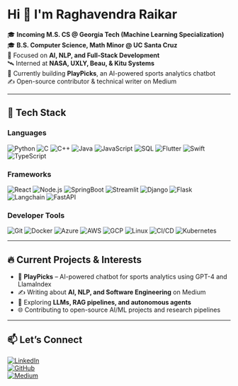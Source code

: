 # Hi 👋 I'm Raghavendra Raikar

🎓 **Incoming M.S. CS @ Georgia Tech (Machine Learning Specialization)**  
🎓 **B.S. Computer Science, Math Minor @ UC Santa Cruz**  
🤖 Focused on **AI, NLP, and Full-Stack Development**  
🛰️ Interned at **NASA, UXLY, Beau, & Kitu Systems**  
📌 Currently building **PlayPicks**, an AI-powered sports analytics chatbot  
✍️ Open-source contributor & technical writer on Medium  

---

## 🔧 Tech Stack

### Languages  
![Python](https://img.shields.io/badge/-Python-3776AB?style=flat-square&logo=python&logoColor=white)
![C](https://img.shields.io/badge/-C-A8B9CC?style=flat-square&logo=c&logoColor=white)
![C++](https://img.shields.io/badge/-C++-00599C?style=flat-square&logo=c%2B%2B&logoColor=white)
![Java](https://img.shields.io/badge/-Java-007396?style=flat-square&logo=java&logoColor=white)
![JavaScript](https://img.shields.io/badge/-JavaScript-F7DF1E?style=flat-square&logo=javascript&logoColor=black)
![SQL](https://img.shields.io/badge/-SQL-4479A1?style=flat-square&logo=postgresql&logoColor=white)
![Flutter](https://img.shields.io/badge/-Flutter-02569B?style=flat-square&logo=flutter&logoColor=white)
![Swift](https://img.shields.io/badge/-Swift-FA7343?style=flat-square&logo=swift&logoColor=white)
![TypeScript](https://img.shields.io/badge/-TypeScript-3178C6?style=flat-square&logo=typescript&logoColor=white)

### Frameworks  
![React](https://img.shields.io/badge/-React-61DAFB?style=flat-square&logo=react&logoColor=black)
![Node.js](https://img.shields.io/badge/-Node.js-339933?style=flat-square&logo=node.js&logoColor=white)
![SpringBoot](https://img.shields.io/badge/-SpringBoot-6DB33F?style=flat-square&logo=spring&logoColor=white)
![Streamlit](https://img.shields.io/badge/-Streamlit-FF4B4B?style=flat-square&logo=streamlit&logoColor=white)
![Django](https://img.shields.io/badge/-Django-092E20?style=flat-square&logo=django&logoColor=white)
![Flask](https://img.shields.io/badge/-Flask-000000?style=flat-square&logo=flask&logoColor=white)
![Langchain](https://img.shields.io/badge/-Langchain-000000?style=flat-square&logo=langchain&logoColor=white)
![FastAPI](https://img.shields.io/badge/-FastAPI-009688?style=flat-square&logo=fastapi&logoColor=white)

### Developer Tools  
![Git](https://img.shields.io/badge/-Git-F05032?style=flat-square&logo=git&logoColor=white)
![Docker](https://img.shields.io/badge/-Docker-2496ED?style=flat-square&logo=docker&logoColor=white)
![Azure](https://img.shields.io/badge/-Azure-0078D4?style=flat-square&logo=microsoft-azure&logoColor=white)
![AWS](https://img.shields.io/badge/-AWS-232F3E?style=flat-square&logo=amazon-aws&logoColor=white)
![GCP](https://img.shields.io/badge/-GCP-4285F4?style=flat-square&logo=google-cloud&logoColor=white)
![Linux](https://img.shields.io/badge/-Linux-FCC624?style=flat-square&logo=linux&logoColor=black)
![CI/CD](https://img.shields.io/badge/-CI/CD-004880?style=flat-square&logo=github-actions&logoColor=white)
![Kubernetes](https://img.shields.io/badge/-Kubernetes-326CE5?style=flat-square&logo=kubernetes&logoColor=white)

---

## 🔥 Current Projects & Interests

- 🤖 **PlayPicks** – AI-powered chatbot for sports analytics using GPT-4 and LlamaIndex  
- ✍️ Writing about **AI, NLP, and Software Engineering** on Medium  
- 🧠 Exploring **LLMs, RAG pipelines, and autonomous agents**  
- 🌐 Contributing to open-source AI/ML projects and research pipelines  

---

## 📫 Let’s Connect

[![LinkedIn](https://img.shields.io/badge/-LinkedIn-0077B5?style=flat-square&logo=linkedin&logoColor=white)](https://linkedin.com/in/raghavendraraikar)  
[![GitHub](https://img.shields.io/badge/-GitHub-181717?style=flat-square&logo=github&logoColor=white)](https://github.com/RaghuRaikar)  
[![Medium](https://img.shields.io/badge/-Medium-000000?style=flat-square&logo=medium&logoColor=white)](https://medium.com/@raghu.raikar)
